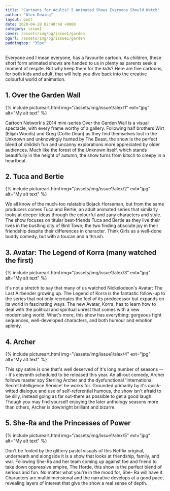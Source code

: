 ```yaml
---
title: "Cartoons for Adults? 5 Animated Shows Everyone Should Watch"
author: "Alex Dewing"
layout: post
date: 2020-04-28 02:40:48 +0000
category: issue1
cover: /assets/img/bg/issue1/garden
bgurl: /assets/img/bg/issue1/garden
paddingtop: "35px"
---
```


<p id="first-paragraph">Everyone and I mean everyone, has a favourite cartoon. As children, these short form animated shows are handed to us in plenty as parents seek a moment of respite. But why keep them for the kids? Here are five cartoons, for both kids and adult, that will help you dive back into the creative colourful world of animation.</p>

## 1\. Over the Garden Wall

{% include pictureart.html img="/assets/img/issue1/alex/1" ext="jpg" alt="My alt text" %}

Cartoon Network's 2014 mini-series Over the Garden Wall is a visual
spectacle, with every frame worthy of a gallery. Following half brothers Wirt
(Elijah Woods) and Greg (Collin Dean) as they find themselves lost in the Unknown and
unknowingly hunted by The Beast, the show is the perfect blend of childish fun and uncanny
explorations more appreciated by older audiences. Much like the forest of the Unknown
itself, which stands beautifully in the height of autumn, the show turns from kitsch to creepy in a heartbeat.

## 2\. Tuca and Bertie

{% include pictureart.html img="/assets/img/issue1/alex/2" ext="jpg" alt="My alt text" %}

We all know of the much-too relatable Bojack Horseman, but from the same producers comes Tuca and Bertie, an adult animated series that similarly
looks at deeper ideas through the colourful and zany characters and style. The show
focuses on titular best-friends Tuca and Bertie as they live their lives in the bustling
city of Bird Town; the two finding absolute joy in their friendship despite their differences in character. Think Girls as a well-done buddy comedy, but with a toucan and a thrush.

## 3\. Avatar: The Legend of Korra (many watched the first)

{% include pictureart.html img="/assets/img/issue1/alex/3" ext="jpg" alt="My alt text" %}

It's not a stretch to say that many of us watched Nickelodeon's Avatar:
The Last Airbender growing up. The Legend of Korra is the fantastic follow-up to
the series that not only recreates the feel of its predecessor but expands on its world in
fascinating ways. The new Avatar, Korra, has to learn how to deal with the political and
spiritual unrest that comes with a new modernising world. What's more, this show has
everything: gorgeous fight sequences, well-developed characters, and both humour and emotion aplenty.

## 4\. Archer

{% include pictureart.html img="/assets/img/issue1/alex/4" ext="jpg" alt="My alt text" %}

This spy satire is one that's well deserved of it's long number of
seasons --- it's eleventh scheduled to be released this year. An all-out comedy, Archer
follows master spy Sterling Archer and the dysfunctional 'International Secret Intelligence
Service' he works for. Grounded primarily by it's quick-witted dialogue and use of
self-referential humous, the show isn't afraid to be silly, instead going as far out-there as
possible to get a good laugh. Though you may find yourself enjoying the later anthology seasons
more than others, Archer is downright brilliant and bizarre.

## 5\. She-Ra and the Princesses of Power

{% include pictureart.html img="/assets/img/issue1/alex/5" ext="jpg" alt="My alt text" %}

Don't be fooled by the glittery pastel visuals of this Netflix original,
underneath and alongside it is a show that looks at friendship, family, and war.
Following She-Ra and her team coming up against foe and friend to take down oppressive empire,
The Horde, this show is the perfect blend of serious and fun. No matter what you're in
the mood for, She- Ra will have it. Characters are multidimensional and the narrative
develops at a good pace, revealing layers of interest that give the show a real sense of
depth.
